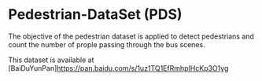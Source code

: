 # Pedestrian-DataSet (PDS)
The objective of the pedestrian dataset is applied to detect pedestrians and count the number of prople passing through the bus scenes. 

This dataset is available at [BaiDuYunPan]https://pan.baidu.com/s/1uz1TQ1EfRmhpIHcKp3O1yg

